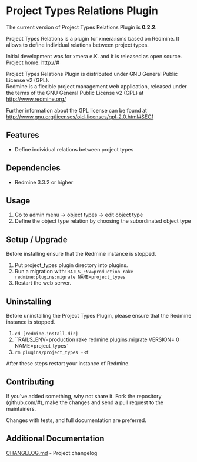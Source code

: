 Project Types Relations Plugin
==============================

The current version of Project Types Relations Plugin is **0.2.2**.

Project Types Relations is a plugin for xmera:isms based on Redmine. 
It allows to define individual relations between project types.

Initial development was for xmera e.K. and it is released as open source.
Project home: <http://#>

Project Types Relations Plugin is distributed under GNU General Public License v2 (GPL).  
Redmine is a flexible project management web application, released under the terms of the GNU General Public License v2 (GPL) at <http://www.redmine.org/>

Further information about the GPL license can be found at
<http://www.gnu.org/licenses/old-licenses/gpl-2.0.html#SEC1>

Features
--------

* Define individual relations between project types


Dependencies
------------
  
  * Redmine 3.3.2 or higher

Usage
-----

1. Go to admin menu -> object types -> edit object type
1. Define the object type relation by choosing the subordinated object type



Setup / Upgrade
---------------

Before installing ensure that the Redmine instance is stopped.

1. Put project_types plugin directory into plugins.
1. Run a migration with: `RAILS_ENV=production rake redmine:plugins:migrate NAME=project_types`
1. Restart the web server.

Uninstalling
------------

Before uninstalling the Project Types Plugin, please ensure that the Redmine instance is stopped.

1. `cd [redmine-install-dir]`
1. ``RAILS_ENV=production rake redmine:plugins:migrate VERSION= 0 NAME=project_types`
1. `rm plugins/project_types -Rf`

After these steps restart your instance of Redmine.

Contributing
------------

If you've added something, why not share it. Fork the repository (github.com/#), 
make the changes and send a pull request to the maintainers.

Changes with tests, and full documentation are preferred.

Additional Documentation
------------------------

[CHANGELOG.md](CHANGELOG.md) - Project changelog
